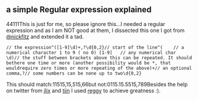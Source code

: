<article><h2>a simple Regular expression explained</h2><time><span class="day">4</span><span class="month">4</span><span class="year">111</span></time>This is just for me, so please ignore this...I needed a regular expression and as I am NOT good at them, I dissected this one I got from <a href="https://twitter.com/#!/nickfitz">@nickfitz</a> and extended it a tad.<pre><code>// the expression^([1-9]\d)+,?\d{0,2}// start of the line^(	// a numerical character 1 to 9 ( no 0)	[1-9]	// any numerical char	\d)// the stuff between brackets above this can be repeated. It should bethere one time or more (another possibility would be *, that wouldrequire zero times or more repeating of the above)+// an optional comma,?// some numbers can be none up to two\d{0,2}</code></pre>This should match:11515,15,515,66but not:0115.15.5515,789Besides the help on twitter from <a href="https://twitter.com/#!/jlix">jlix</a> and <a href="https://twitter.com/#!/tijn">tijn</a> I used <a href="http://reggyapp.com/">reggy</a> to achieve greatness :).</article>